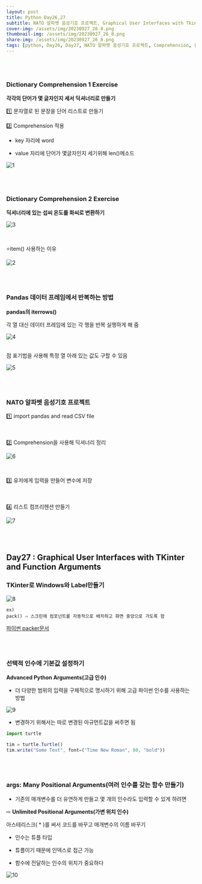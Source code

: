 ```yaml
---
layout: post
title: Python Day26,27
subtitle: NATO 알파벳 음성기호 프로젝트, Graphical User Interfaces with Tkinter and Function Arguments
cover-img: /assets/img/20230927_26_8.png
thumbnail-img: /assets/img/20230927_26_8.png
share-img: /assets/img/20230927_26_8.png
tags: [python, Day26, Day27, NATO 알파벳 음성기호 프로젝트, Comprehension, 컴프리헨션, Unlimited Positional Arguments, 가변 위치 인수, Advanced Python Arguments, 고급 인수]
---
```


<br><br>
    
### Dictionary Comprehension 1 Exercise  
  
**각각의 단어가 몇 글자인지 세서 딕셔너리로 만들기**  
  
1️⃣ 문자열로 된 문장을 단어 리스트로 만들기  
  
2️⃣ Comprehension 적용  
  
- key 자리에 word
   
- value 자리에 단어가 몇글자인지 세기위해 len()메소드
   
![1](/assets/img/20230927_26_1.png)  

<br><br>

### Dictionary Comprehension 2 Exercise  
  
**딕셔너리에 있는 섭씨 온도를 화씨로 변환하기**  
  
![3](/assets/img/20230927_26_3.png)  

  <br>

⭐️item() 사용하는 이유  
  
![2](/assets/img/20230927_26_2.png)  
   
<br><br>
  
### Pandas 데이터 프레임에서 반복하는 방법  
  
**pandas의 iterrows()**  
  
각 열 대신 데이터 프레임에 있는 각 행을 반복 실행하게 해 줌  
  
![4](/assets/img/20230927_26_4.png)  
  <br>

점 표기법을 사용해 특정 열 아래 있는 값도 구할 수 있음  
  
![5](/assets/img/20230927_26_5.png)  
  
<br><br>
  
### NATO 알파벳 음성기호 프로젝트  
   
1️⃣ import pandas and read CSV file  
  
  <br>  
    
2️⃣ Comprehension을 사용해 딕셔너리 정리   
  
![6](/assets/img/20230927_26_6.png)  

  <br>
  
3️⃣ 유저에게 입력을 만들어 변수에 저장  

  <br>
    
4️⃣ 리스트 컴프리헨션 만들기  
  
![7](/assets/img/20230927_26_7.png)  

  <br><br>

## Day27 : Graphical User Interfaces with TKinter and Function Arguments  
  
### TKinter로 Windows와 Label만들기  
  
![8](/assets/img/20230927_26_8.png)  
  
~~~
ex)
pack() ⇨ 스크린에 컴포넌트를 자동적으로 배치하고 화면 중앙으로 가도록 함
~~~
  
[파이썬 packer문서](https://docs.python.org/3/library/tkinter.html#the-packer)  

  <br><br>
    
### 선택적 인수에 기본값 설정하기  
  
**Advanced Python Arguments(고급 인수)**  
  
- 더 다양한 범위의 입력을 구체적으로 명시하기 위해 고급 파이썬 인수를 사용하는 방법
    
![9](/assets/img/20230927_26_9.png)  
  

- 변경하기 위해서는 따로 변경된 아규먼트값을 써주면 됨
   
```javascript
import turtle

tim = turtle.Turtle()
tim.write("Some Text", font=("Time New Roman", 80, "bold"))
```
  
  <br><br>
    
### args: Many Positional Arguments(여러 인수를 갖는 함수 만들기)  
  
- 기존의 매개변수를 더 유연하게 만들고 몇 개의 인수라도 입력할 수 있게 하려면
   
⇨ **Unlimited Positional Arguments(가변 위치 인수)**  
  
아스테리스크( * )를 써서 코드를 바꾸고 매개변수의 이름 바꾸기  
  
- 인수는 튜플 타입  
  
- 튜플이기 때문에 인덱스로 접근 가능  
  
- 함수에 전달하는 인수의 위치가 중요하다
   
![10](/assets/img/20230927_26_10.png)  

<br>


